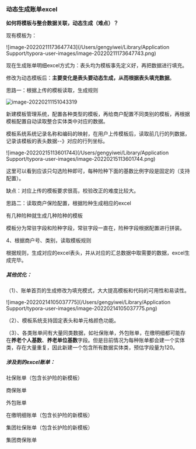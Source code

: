 ### 动态生成账单excel

**如何将模板与整合数据关联，动态生成（难点）？**

 现有模板为：

![image-20220211173647743](/Users/gengyiwei/Library/Application Support/typora-user-images/image-20220211173647743.png)

现在生成账单明细excel方式为：表头均为模板事先定义好，再把数据进行填充。

修改为动态模板后：**主要变化是表头要动态生成，从而根据表头填充数据**。



思路一：根据上传的模板读取，生成规则

![image-20220211151043319](/Users/gengyiwei/笔记/博客/yunzhs.github.io/img/posts/image-20220211151043319.png)

新建模板管理系统，配置各种类型的模板，再给商户配置不同类别的模板，再根据模板配置自动读取整合实体类中对应的数据。

模板系统系统记录名称和编码的映射，在用户上传模板后，读取前几行的列数据，记录该模板的表头数据--》对应的行列坐标。

![image-20220215113601744](/Users/gengyiwei/Library/Application Support/typora-user-images/image-20220215113601744.png)

这里可以看到应该只勾选险种即可，每种险种下面的基数比例字段是固定的（支持配置）。

缺点：对应上传的模板要求很高，校验改正的难度比较大。



思路二：读取商户保险配置，根据险种生成相应的excel

有几种险种就生成几种险种的模板

模板分为常驻字段和险种字段，常驻字段一直在，险种字段根据配置进行拼装。



4、根据商户号、类别，读取模板规则

根据规则，生成对应的excel表头，并从对应的汇总数据中取需要的数据，excel生成完毕。

##### 其他优化：

（1）、账单首页的生成修改为填充模式，大大提高模板和代码的可用性和易读性。

![image-20220214105037775](/Users/gengyiwei/Library/Application Support/typora-user-images/image-20220214105037775.png)

（2）、模板系统支持固定表头和单元格颜色功能。

（3）、各类账单间有大量同类数据，如社保账单，外包账单，在缴明细都可能存在**养老个人基数**、**养老单位基数**字段。但是目前情况为每种账单都会建一个实体类，存在大量重复，因此新建一个包含所有数据实体类，预估字段量为120。

##### 涉及到的excel账单：

社保账单（包含长护险的新模板）

商保账单

外包账单

在缴明细账单（包含长护险的新模板）

集团社保账单（包含长护险的新模板）

集团商保账单